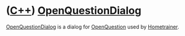 # ([C++](Cpp.md)) [OpenQuestionDialog](CppOpenQuestionDialog.md)

[OpenQuestionDialog](CppOpenQuestionDialog.md) is a dialog for
[OpenQuestion](CppOpenQuestion.md)
used by [Hometrainer](https://github.com/richelbilderbeek/Hometrainer).
